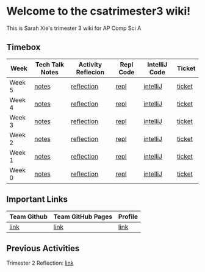 # Welcome to the csatrimester3 wiki!
This is Sarah Xie's trimester 3 wiki for AP Comp Sci A

## Timebox
| Week            | Tech Talk Notes   | Activity Reflecion      | Repl Code    | IntelliJ Code   | Ticket   |
| ------------------- | ----------------- | ----------------- | ------------ | ------------ | ------------|
| Week 5 | [notes](https://sarahwxie.github.io/csatrimester3/tech_talk) | [reflection](https://github.com/sarahwxie/csatrimester3/blob/main/weekfive.md) | [repl](https://replit.com/@Sarahwxie/sarahChallange) | [intelliJ](https://github.com/avabrooks/swagketo) | [ticket](https://github.com/sarahwxie/csatrimester3/issues/6)
| Week 4 | [notes](https://sarahwxie.github.io/csatrimester3/tech_talk) | [reflection](https://github.com/sarahwxie/csatrimester3/blob/main/weekfour.md) | [repl](https://replit.com/@Sarahwxie/sarahChallange) | [intelliJ](https://github.com/sarahwxie/csatrimester3/tree/main/algorithms) | [ticket](https://github.com/sarahwxie/csatrimester3/issues/5)
| Week 3 | [notes](https://sarahwxie.github.io/csatrimester3/tech_talk) | [reflection](https://github.com/sarahwxie/csatrimester3/blob/main/weekthree.md) | [repl](https://replit.com/@Sarahwxie/sarahChallange) | [intelliJ](https://github.com/sarahwxie/csatrimester3/tree/main/algorithms) | [ticket](https://github.com/sarahwxie/csatrimester3/issues/4)
| Week 2 | [notes](https://sarahwxie.github.io/csatrimester3/tech_talk) | [reflection](https://github.com/sarahwxie/csatrimester3/blob/main/weektwo.md) | [repl](https://replit.com/@Sarahwxie/sarahChallange) | [intelliJ](https://github.com/sarahwxie/csatrimester3/tree/main/algorithms) | [ticket](https://github.com/sarahwxie/csatrimester3/issues/3)
| Week 1 | [notes](https://sarahwxie.github.io/csatrimester3/tech_talk) | [reflection](https://github.com/sarahwxie/csatrimester3/blob/main/weekone.md) | [repl](https://replit.com/@Sarahwxie/sarahChallange) | [intelliJ](https://github.com/sarahwxie/csatrimester3/tree/main/algorithms) | [ticket](https://github.com/sarahwxie/csatrimester3/issues/2)
| Week 0 | [notes](https://sarahwxie.github.io/csatrimester3/tech_talk) | [reflection](https://github.com/sarahwxie/csatrimester3/blob/main/weekzero.md) | [repl](https://replit.com/@Sarahwxie/sarahChallange) | [intelliJ](https://github.com/sarahwxie/csatrimester3) | [ticket](https://github.com/sarahwxie/csatrimester3/issues/1)

## Important Links
| Team Github            | Team GitHub Pages   | Profile   |
| ------------------- | ----------------- | ----------------- | 
| [link](https://github.com/avabrooks/swagketo)  | [link](https://avabrooks.github.io/swagketo/) | [link](https://github.com/sarahwxie) |


## Previous Activities
Trimester 2 Reflection: [link](https://sarahwxie.github.io/csatrimester3/editing_reflections)
